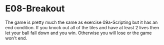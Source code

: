# E08-Breakout

The game is pretty much the same as exercise 09a-Scripting but it has an end condition. If you knock out all of the tiles and have at least 2 lives
then let your ball fall down and you win. Otherwise you will lose or the game won't end.
